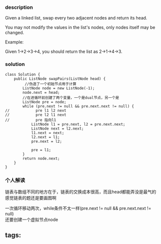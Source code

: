### description  
Given a linked list, swap every two adjacent nodes and return its head.  
  
You may not modify the values in the list's nodes, only nodes itself may be changed.  
  
   
  
Example:  
  
Given 1->2->3->4, you should return the list as 2->1->4->3.  
### solution  
```  
class Solution {  
    public ListNode swapPairs(ListNode head) {  
         //伪造了一个初始节点用于计算  
        ListNode node = new ListNode(-1);  
        node.next = head;  
        //在进循环前创建了两个变量，一个是dual节点，另一个是  
        ListNode pre = node;  
        while (pre.next != null && pre.next.next != null) {  
//            pre l1 l2 next  
//            pre l2 l1 next  
//            pre 指向l1  
            ListNode l1 = pre.next, l2 = pre.next.next;  
            ListNode next = l2.next;  
            l1.next = next;  
            l2.next = l1;  
            pre.next = l2;  
  
            pre = l1;  
        }  
        return node.next;  
    }  
}  
```  
  
### 个人解读  
链表与数组不同的地方在于，链表的交换成本很高，而且head都能弄没是最气的  
 感觉链表的题还是要画图啊  
  
一次循环移动两次，while条件不太一样(pre.next != null && pre.next.next != null)  
还要创建一个虚拟节点node  
  
  
tags:  
  -   
